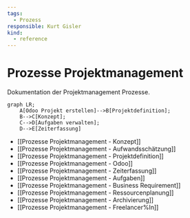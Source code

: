 ```yaml
---
tags:
  - Prozess
responsible: Kurt Gisler
kind:
  - reference
---
```

# Prozesse Projektmanagement

Dokumentation der Projektmanagement Prozesse.

```mermaid
graph LR;
    A[Odoo Projekt erstellen]-->B[Projektdefinition];
    B-->C[Konzept];
    C-->D[Aufgaben verwalten];
    D-->E[Zeiterfassung]
```

* [[Prozesse Projektmanagement - Konzept]]
* [[Prozesse Projektmanagement - Aufwandsschätzung]]
* [[Prozesse Projektmanagement - Projektdefinition]]
* [[Prozesse Projektmanagement - Odoo]]
* [[Prozesse Projektmanagement - Zeiterfassung]]
* [[Prozesse Projektmanagement - Aufgaben]]
* [[Prozesse Projektmanagement - Business Requirement]]
* [[Prozesse Projektmanagement - Ressourcenplanung]]
* [[Prozesse Projektmanagement - Archivierung]]
* [[Prozesse Projektmanagement - Freelancer%In]]
